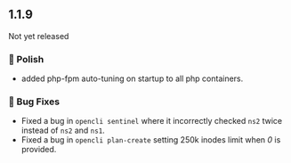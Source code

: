 ## 1.1.9

Not yet released

### 💅 Polish
- added php-fpm auto-tuning on startup to all php containers.

### 🐛 Bug Fixes
- Fixed a bug in `opencli sentinel` where it incorrectly checked `ns2` twice instead of `ns2` and `ns1`.
- Fixed a bug in `opencli plan-create` setting 250k inodes limit when *0* is provided.
